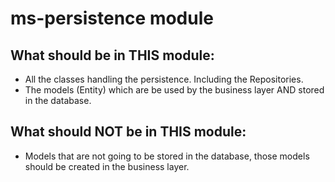 # ms-persistence module

## What should be in THIS module:

* All the classes handling the persistence. Including the Repositories.
* The models (Entity) which are be used by the business layer AND stored in the database.

## What should NOT be in THIS module:

* Models that are not going to be stored in the database, those models should be created in the business layer.
